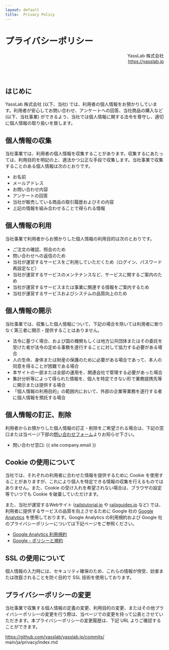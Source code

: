 ```yaml
---
layout: default
title:  Privacy Policy
---
```


# プライバシーポリシー

<div align="right" style="padding-bottom: 40px;">
YassLab 株式会社<br>
<a href="https://yasslab.jp">https://yasslab.jp</a>
</div>

## はじめに

YassLab 株式会社 (以下、当社) では、利用者の個人情報をお預かりしています。利用者が安心してお問い合わせ、アンケートへの回答、当社商品の購入など (以下、当社事業) ができるよう、当社では個人情報に関する法令を尊守し、適切に個人情報の取り扱いを致します。

## 個人情報の収集

当社事業では、利用者の個人情報を収集することがあります。収集するにあたっては、利用目的を明記の上、適法かつ公正な手段で収集します。当社事業で収集することのある個人情報は次のとおりです。

- お名前
- メールアドレス
- お問い合わせ内容
- アンケートの回答
- 当社が販売している商品の取引履歴およびその内容
- 上記の情報を組み合わせることで得られる情報

## 個人情報の利用

当社事業で利用者からお預かりした個人情報の利用目的は次のとおりです。

- ご注文の確認、照会のため
- 問い合わせへの返信のため
- 当社が運営するサービスをご利用していただくため（ログイン、パスワード再設定など）
- 当社が運営するサービスのメンテナンスなど、サービスに関するご案内のため
- 当社が運営するサービスまたは事業に関連する情報をご案内するため
- 当社が運営するサービスおよびシステムの品質向上のため


## 個人情報の開示

当社事業では、収集した個人情報について、下記の場合を除いては利用者に断りなく第三者に開示・提供することはありません。

- 法令に基づく場合、および国の機関もしくは地方公共団体またはその委託を受けた者が法令の定める事務を遂行することに対して協力する必要がある場合
- 人の生命、身体または財産の保護のために必要がある場合であって、本人の同意を得ることが困難である場合
- 本サイトの一部または全部の運用を、関連会社で管理する必要があった場合
- 集計分析等によって得られた情報を、個人を特定できない形で業務提携先等に開示または提供する場合
- 「個人情報の利用目的」の範囲内において、外部の企業等業務を遂行する者に個人情報を預託する場合


## 個人情報の訂正、削除

利用者からお預かりした個人情報の訂正・削除をご希望される場合は、下記の窓口または当ページ下部の[問い合わせフォーム](#contact)よりお知らせ下さい。

- 問い合わせ窓口: {{ site.company.email }}

## Cookie の使用について

当社では、それぞれの利用者に合わせた情報を提供するために Cookie を使用することがありますが、これにより個人を特定できる情報の収集を行えるものではありません。また、Cookie の受け入れを希望されない場合は、ブラウザの設定等でいつでも Cookie を破棄していただけます。

また、当社が運営するWebサイト ([railstutorial.jp](https://railstutorial.jp/) や [railsguides.jp](https://railsguides.jp/) など) では、利用者に提供するサービスの品質を向上させるために Google 社の [Google Analytics](https://marketingplatform.google.com/intl/ja/about/analytics/) を使用しております。Google Analytics の利用規約および Google 社のプライバシーポリシーについては下記ページをご参照ください。

- [Google Analytics 利用規約](https://marketingplatform.google.com/about/analytics/terms/jp/)
- [Google - ポリシーと規約](https://policies.google.com/?hl=ja)

## SSL の使用について

個人情報の入力時には、セキュリティ確保のため、これらの情報が傍受、妨害または改竄されることを防ぐ目的で SSL 技術を使用しております。

## プライバシーポリシーの変更

当社事業で収集する個人情報の定義の変更、利用目的の変更、またはその他プライバシーポリシーの変更を行う際は、当ページでの変更を持って公表とさせていただきます。本プライバシーポリシーの変更履歴は、下記 URL よりご確認することができます。

<a href="https://github.com/yasslab/yasslab.jp/commits/main/ja/privacy/index.md">https://github.com/yasslab/yasslab.jp/commits/<br class="ignore-pc">main/ja/privacy/index.md</a>

<br><br>

<div id="contact"></div>

